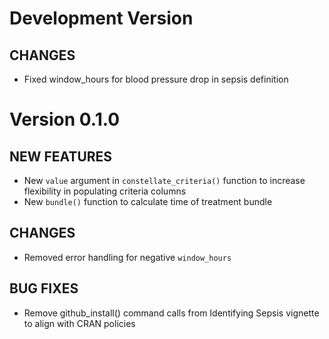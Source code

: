 Development Version
===================

## CHANGES

* Fixed window_hours for blood pressure drop in sepsis definition

Version 0.1.0
=============

## NEW FEATURES

* New `value` argument in `constellate_criteria()` function to increase flexibility in populating criteria columns
* New `bundle()` function to calculate time of treatment bundle

## CHANGES

* Removed error handling for negative `window_hours`

## BUG FIXES

* Remove github_install() command calls from Identifying Sepsis vignette to align with CRAN policies

